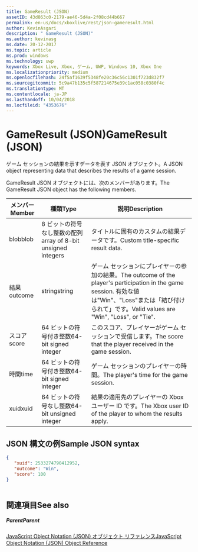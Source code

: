 ```yaml
---
title: GameResult (JSON)
assetID: 43d863c0-2179-ae46-5d4a-2f08cd44b667
permalink: en-us/docs/xboxlive/rest/json-gameresult.html
author: KevinAsgari
description: " GameResult (JSON)"
ms.author: kevinasg
ms.date: 20-12-2017
ms.topic: article
ms.prod: windows
ms.technology: uwp
keywords: Xbox Live, Xbox, ゲーム, UWP, Windows 10, Xbox One
ms.localizationpriority: medium
ms.openlocfilehash: 24f5af1639f5348fe20c36c56c1301f723d832f7
ms.sourcegitcommit: 5c9a47b135c5f587214675e39c1ac058c0380f4c
ms.translationtype: MT
ms.contentlocale: ja-JP
ms.lasthandoff: 10/04/2018
ms.locfileid: "4353676"
---
```

# <a name="gameresult-json"></a><span data-ttu-id="390ac-104">GameResult (JSON)</span><span class="sxs-lookup"><span data-stu-id="390ac-104">GameResult (JSON)</span></span>
<span data-ttu-id="390ac-105">ゲーム セッションの結果を示すデータを表す JSON オブジェクト。</span><span class="sxs-lookup"><span data-stu-id="390ac-105">A JSON object representing data that describes the results of a game session.</span></span> 
<a id="ID4EN"></a>

  
 
<span data-ttu-id="390ac-106">GameResult JSON オブジェクトには、次のメンバーがあります。</span><span class="sxs-lookup"><span data-stu-id="390ac-106">The GameResult JSON object has the following members.</span></span>
 
| <span data-ttu-id="390ac-107">メンバー</span><span class="sxs-lookup"><span data-stu-id="390ac-107">Member</span></span>| <span data-ttu-id="390ac-108">種類</span><span class="sxs-lookup"><span data-stu-id="390ac-108">Type</span></span>| <span data-ttu-id="390ac-109">説明</span><span class="sxs-lookup"><span data-stu-id="390ac-109">Description</span></span>| 
| --- | --- | --- | 
| <span data-ttu-id="390ac-110">blob</span><span class="sxs-lookup"><span data-stu-id="390ac-110">blob</span></span>| <span data-ttu-id="390ac-111">8 ビットの符号なし整数の配列</span><span class="sxs-lookup"><span data-stu-id="390ac-111">array of 8-bit unsigned integers</span></span>| <span data-ttu-id="390ac-112">タイトルに固有のカスタムの結果データです。</span><span class="sxs-lookup"><span data-stu-id="390ac-112">Custom title-specific result data.</span></span>| 
| <span data-ttu-id="390ac-113">結果</span><span class="sxs-lookup"><span data-stu-id="390ac-113">outcome</span></span>| <span data-ttu-id="390ac-114">string</span><span class="sxs-lookup"><span data-stu-id="390ac-114">string</span></span>| <span data-ttu-id="390ac-115">ゲーム セッションにプレイヤーの参加の結果。</span><span class="sxs-lookup"><span data-stu-id="390ac-115">The outcome of the player's participation in the game session.</span></span> <span data-ttu-id="390ac-116">有効な値は"Win"、"Loss"または「結び付けられて」です。</span><span class="sxs-lookup"><span data-stu-id="390ac-116">Valid values are "Win", "Loss", or "Tie".</span></span> | 
| <span data-ttu-id="390ac-117">スコア</span><span class="sxs-lookup"><span data-stu-id="390ac-117">score</span></span>| <span data-ttu-id="390ac-118">64 ビットの符号付き整数</span><span class="sxs-lookup"><span data-stu-id="390ac-118">64-bit signed integer</span></span>| <span data-ttu-id="390ac-119">このスコア、プレイヤーがゲーム セッションで受信します。</span><span class="sxs-lookup"><span data-stu-id="390ac-119">The score that the player received in the game session.</span></span>| 
| <span data-ttu-id="390ac-120">時間</span><span class="sxs-lookup"><span data-stu-id="390ac-120">time</span></span>| <span data-ttu-id="390ac-121">64 ビットの符号付き整数</span><span class="sxs-lookup"><span data-stu-id="390ac-121">64-bit signed integer</span></span>| <span data-ttu-id="390ac-122">ゲーム セッションのプレイヤーの時間。</span><span class="sxs-lookup"><span data-stu-id="390ac-122">The player's time for the game session.</span></span>| 
| <span data-ttu-id="390ac-123">xuid</span><span class="sxs-lookup"><span data-stu-id="390ac-123">xuid</span></span>| <span data-ttu-id="390ac-124">64 ビットの符号なし整数</span><span class="sxs-lookup"><span data-stu-id="390ac-124">64-bit unsigned integer</span></span>| <span data-ttu-id="390ac-125">結果の適用先のプレイヤーの Xbox ユーザー ID です。</span><span class="sxs-lookup"><span data-stu-id="390ac-125">The Xbox user ID of the player to whom the results apply.</span></span>| 
  
<a id="ID4EPC"></a>

 
## <a name="sample-json-syntax"></a><span data-ttu-id="390ac-126">JSON 構文の例</span><span class="sxs-lookup"><span data-stu-id="390ac-126">Sample JSON syntax</span></span>
 

```json
{
   "xuid": 2533274790412952,
   "outcome": "Win",
   "score": 100
}
    
```

  
<a id="ID4EYC"></a>

 
## <a name="see-also"></a><span data-ttu-id="390ac-127">関連項目</span><span class="sxs-lookup"><span data-stu-id="390ac-127">See also</span></span>
 
<a id="ID4E1C"></a>

 
##### <a name="parent"></a><span data-ttu-id="390ac-128">Parent</span><span class="sxs-lookup"><span data-stu-id="390ac-128">Parent</span></span> 

[<span data-ttu-id="390ac-129">JavaScript Object Notation (JSON) オブジェクト リファレンス</span><span class="sxs-lookup"><span data-stu-id="390ac-129">JavaScript Object Notation (JSON) Object Reference</span></span>](atoc-xboxlivews-reference-json.md)

   